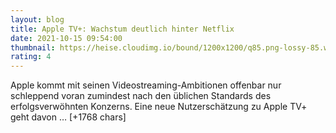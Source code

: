 ```yaml
--- 
layout: blog
title: Apple TV+: Wachstum deutlich hinter Netflix
date: 2021-10-15 09:54:00
thumbnail: https://heise.cloudimg.io/bound/1200x1200/q85.png-lossy-85.webp-lossy-85.foil1/_www-heise-de_/imgs/18/3/1/8/4/5/9/3/appletvplus-a4efb8eb7befb995.jpeg
rating: 4
---
```

Apple kommt mit seinen Videostreaming-Ambitionen offenbar nur schleppend voran zumindest nach den üblichen Standards des erfolgsverwöhnten Konzerns. Eine neue Nutzerschätzung zu Apple TV+ geht davon … [+1768 chars]